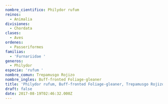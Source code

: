 ```yaml
---
nombre_cientifico: Philydor rufum
reinos:
  - Animalia
divisiones:
  - Chordata
clases:
  - Aves
ordenes:
  - Passeriformes
familias:
  - 'Furnariidae '
generos:
  - Philydor
especie: 'rufum '
nombre_comun: Trepamusgo Rojizo
nombre_ingles: Buff-fronted Foliage-gleaner
title: 'Philydor rufum, Buff-fronted Foliage-gleaner, Trepamusgo Rojizo'
draft: false
date: 2017-08-19T02:46:32.000Z
---
```



